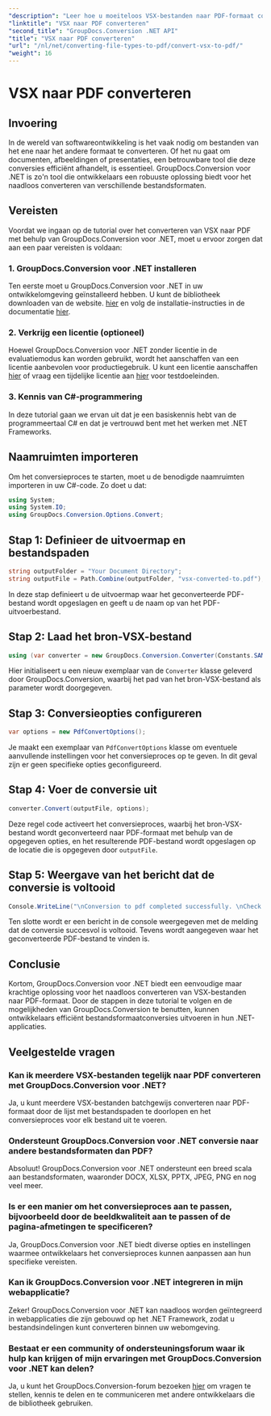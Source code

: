 ```yaml
---
"description": "Leer hoe u moeiteloos VSX-bestanden naar PDF-formaat converteert met GroupDocs.Conversion voor .NET. Volg onze stapsgewijze handleiding."
"linktitle": "VSX naar PDF converteren"
"second_title": "GroupDocs.Conversion .NET API"
"title": "VSX naar PDF converteren"
"url": "/nl/net/converting-file-types-to-pdf/convert-vsx-to-pdf/"
"weight": 16
---
```


# VSX naar PDF converteren

## Invoering
In de wereld van softwareontwikkeling is het vaak nodig om bestanden van het ene naar het andere formaat te converteren. Of het nu gaat om documenten, afbeeldingen of presentaties, een betrouwbare tool die deze conversies efficiënt afhandelt, is essentieel. GroupDocs.Conversion voor .NET is zo'n tool die ontwikkelaars een robuuste oplossing biedt voor het naadloos converteren van verschillende bestandsformaten.
## Vereisten
Voordat we ingaan op de tutorial over het converteren van VSX naar PDF met behulp van GroupDocs.Conversion voor .NET, moet u ervoor zorgen dat aan een paar vereisten is voldaan:
### 1. GroupDocs.Conversion voor .NET installeren
Ten eerste moet u GroupDocs.Conversion voor .NET in uw ontwikkelomgeving geïnstalleerd hebben. U kunt de bibliotheek downloaden van de website. [hier](https://releases.groupdocs.com/conversion/net/) en volg de installatie-instructies in de documentatie [hier](https://tutorials.groupdocs.com/conversion/net/).
### 2. Verkrijg een licentie (optioneel)
Hoewel GroupDocs.Conversion voor .NET zonder licentie in de evaluatiemodus kan worden gebruikt, wordt het aanschaffen van een licentie aanbevolen voor productiegebruik. U kunt een licentie aanschaffen [hier](https://purchase.groupdocs.com/buy) of vraag een tijdelijke licentie aan [hier](https://purchase.groupdocs.com/temporary-license/) voor testdoeleinden.
### 3. Kennis van C#-programmering
In deze tutorial gaan we ervan uit dat je een basiskennis hebt van de programmeertaal C# en dat je vertrouwd bent met het werken met .NET Frameworks.

## Naamruimten importeren
Om het conversieproces te starten, moet u de benodigde naamruimten importeren in uw C#-code. Zo doet u dat:

```csharp
using System;
using System.IO;
using GroupDocs.Conversion.Options.Convert;
```
## Stap 1: Definieer de uitvoermap en bestandspaden
```csharp
string outputFolder = "Your Document Directory";
string outputFile = Path.Combine(outputFolder, "vsx-converted-to.pdf");
```
In deze stap definieert u de uitvoermap waar het geconverteerde PDF-bestand wordt opgeslagen en geeft u de naam op van het PDF-uitvoerbestand.
## Stap 2: Laad het bron-VSX-bestand
```csharp
using (var converter = new GroupDocs.Conversion.Converter(Constants.SAMPLE_VSX))
```
Hier initialiseert u een nieuw exemplaar van de `Converter` klasse geleverd door GroupDocs.Conversion, waarbij het pad van het bron-VSX-bestand als parameter wordt doorgegeven.
## Stap 3: Conversieopties configureren
```csharp
var options = new PdfConvertOptions();
```
Je maakt een exemplaar van `PdfConvertOptions` klasse om eventuele aanvullende instellingen voor het conversieproces op te geven. In dit geval zijn er geen specifieke opties geconfigureerd.
## Stap 4: Voer de conversie uit
```csharp
converter.Convert(outputFile, options);
```
Deze regel code activeert het conversieproces, waarbij het bron-VSX-bestand wordt geconverteerd naar PDF-formaat met behulp van de opgegeven opties, en het resulterende PDF-bestand wordt opgeslagen op de locatie die is opgegeven door `outputFile`.
## Stap 5: Weergave van het bericht dat de conversie is voltooid
```csharp
Console.WriteLine("\nConversion to pdf completed successfully. \nCheck output in {0}", outputFolder);
```
Ten slotte wordt er een bericht in de console weergegeven met de melding dat de conversie succesvol is voltooid. Tevens wordt aangegeven waar het geconverteerde PDF-bestand te vinden is.

## Conclusie
Kortom, GroupDocs.Conversion voor .NET biedt een eenvoudige maar krachtige oplossing voor het naadloos converteren van VSX-bestanden naar PDF-formaat. Door de stappen in deze tutorial te volgen en de mogelijkheden van GroupDocs.Conversion te benutten, kunnen ontwikkelaars efficiënt bestandsformaatconversies uitvoeren in hun .NET-applicaties.
## Veelgestelde vragen
### Kan ik meerdere VSX-bestanden tegelijk naar PDF converteren met GroupDocs.Conversion voor .NET?
Ja, u kunt meerdere VSX-bestanden batchgewijs converteren naar PDF-formaat door de lijst met bestandspaden te doorlopen en het conversieproces voor elk bestand uit te voeren.
### Ondersteunt GroupDocs.Conversion voor .NET conversie naar andere bestandsformaten dan PDF?
Absoluut! GroupDocs.Conversion voor .NET ondersteunt een breed scala aan bestandsformaten, waaronder DOCX, XLSX, PPTX, JPEG, PNG en nog veel meer.
### Is er een manier om het conversieproces aan te passen, bijvoorbeeld door de beeldkwaliteit aan te passen of de pagina-afmetingen te specificeren?
Ja, GroupDocs.Conversion voor .NET biedt diverse opties en instellingen waarmee ontwikkelaars het conversieproces kunnen aanpassen aan hun specifieke vereisten.
### Kan ik GroupDocs.Conversion voor .NET integreren in mijn webapplicatie?
Zeker! GroupDocs.Conversion voor .NET kan naadloos worden geïntegreerd in webapplicaties die zijn gebouwd op het .NET Framework, zodat u bestandsindelingen kunt converteren binnen uw webomgeving.
### Bestaat er een community of ondersteuningsforum waar ik hulp kan krijgen of mijn ervaringen met GroupDocs.Conversion voor .NET kan delen?
Ja, u kunt het GroupDocs.Conversion-forum bezoeken [hier](https://forum.groupdocs.com/c/conversion/11) om vragen te stellen, kennis te delen en te communiceren met andere ontwikkelaars die de bibliotheek gebruiken.